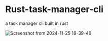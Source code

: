 # Rust-task-manager-cli
a task manager cli built in rust

![Screenshot from 2024-11-25 18-39-46](https://github.com/user-attachments/assets/b509e9b6-92a4-4d2d-9f8b-6845a31f648e)

